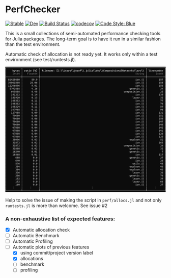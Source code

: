 # PerfChecker

[![Stable](https://img.shields.io/badge/docs-stable-blue.svg)](https://JuliaConstraints.github.io/PerfChecker.jl/stable)
[![Dev](https://img.shields.io/badge/docs-dev-blue.svg)](https://JuliaConstraints.github.io/PerfChecker.jl/dev)
[![Build Status](https://github.com/JuliaConstraints/PerfChecker.jl/workflows/CI/badge.svg)](https://github.com/JuliaConstraints/PerfChecker.jl/actions)
[![codecov](https://codecov.io/gh/JuliaConstraints/PerfChecker.jl/branch/main/graph/badge.svg?token=YVJhN4dpBp)](https://codecov.io/gh/JuliaConstraints/PerfChecker.jl)
[![Code Style: Blue](https://img.shields.io/badge/code%20style-blue-4495d1.svg)](https://github.com/invenia/BlueStyle)

This is a small collections of semi-automated performance checking tools for Julia packages. The long-term goal is to have it run in a similar fashion than the test environment.

Automatic check of allocation is not ready yet. It works only within a test environment (see test/runtests.jl).

![AllocCheck](/images/PerfChecker-alloc_check.png)

Help to solve the issue of making the script in `perf/allocs.jl` and not only `runtests.jl` is more than welcome. See issue #2

### A non-exhaustive list of expected features:
- [x] Automatic allocation check
- [ ] Automatic Benchmark
- [ ] Automatic Profiling
- [ ] Automatic plots of previous features
  - [x] using commit/project version label
  - [x] allocations
  - [ ] benchmark
  - [ ] profiling
